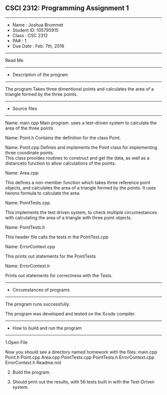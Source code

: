 ## CSCI 2312: Programming Assignment 1

*******************************************************
*  Name      :  Joshua Brummet       
*  Student ID:  105795915              
*  Class     :  CSC 2312           
*  PA#       :  1                
*  Due Date  :  Feb. 7th, 2016
*******************************************************


Read Me


*******************************************************
*  Description of the program
*******************************************************

The program Takes three dimentional points and calculates the area of a triangle formed by the three points. 


*******************************************************
*  Source files
*******************************************************

Name:  main.cpp
Main program.  uses a test-driven system to calculate the area of the three points

Name:  Point.h
Contains the definition for the class Point.  

Name: Point.cpp
Defines and implements the Point class for implementing three coordinate points.  
This class provides routines to construct and get the data, as
well as a distanceto function to allow calculations of the points.

Name: Area.cpp

This defines a non-member function which takes three reference point objects, and calculates the area of a triangle formed by the points.
It uses herons formula to calculate the area.

Name: PointTests.cpp 

This implements the test driven system, to check multiple circumestances with calculating the area of a triangle with three point objects.

Name: PointTests.h

This header file calls the tests in the PointTest.cpp

Name: ErrorContext.cpp

This prints out statements for the PointTests

Name: ErrorContext.h

Prints out statements for correctness with the Tests.

*******************************************************
*  Circumstances of programs
*******************************************************

The program runs successfully.  

The program was developed and tested on the Xcode compiler. 


*******************************************************
*  How to build and run the program
*******************************************************

1.Open File 

Now you should see a directory named homework with the files:
main.cpp
Point.h
Point.cpp
Area.cpp
PointTests.cpp
PointTests.h
ErrorContext.cpp
ErrorContext.h
Readme.md

2. Build the program.

3. Should print out the results, with 56 tests built in with the Test-Driven system.
